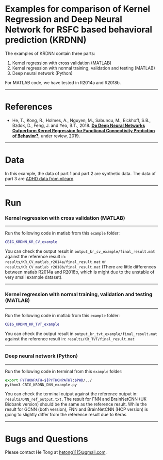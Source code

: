# Examples for comparison of Kernel Regression and Deep Neural Network for RSFC based behavioral prediction (KRDNN)

The examples of KRDNN contain three parts:
1. Kernel regression with cross validation (MATLAB)
2. Kernel regression with normal training, validation and testing (MATLAB)
3. Deep neural network (Python)

For MATLAB code, we have tested in R2014a and R2018b.

----

References
==========
+ He, T., Kong, R., Holmes, A., Nguyen, M., Sabuncu, M., Eickhoff, S.B., Bzdok, D., Feng, J. and Yeo, B.T., 2018. [**Do Deep Neural Networks Outperform Kernel Regression for Functional Connectivity Prediction of Behavior?**](https://www.biorxiv.org/content/10.1101/473603v1), under review, 2019.

----

Data
====
In this example, the data of part 1 and part 2 are synthetic data. The data of part 3 are [ADHD data from nilearn](https://nilearn.github.io/modules/generated/nilearn.datasets.fetch_adhd.html).

----

Run
====

### Kernel regression with cross validation (MATLAB)
----
Run the following code in matlab from this `example` folder:
```MATLAB
CBIG_KRDNN_KR_CV_example
```
You can check the output result in `output_kr_cv_example/final_result.mat` against the reference result in: `results/KR_CV_matlab_r2014a/final_result.mat` or `results/KR_CV_matlab_r2018b/final_result.mat` (There are little differences between matlab R2014a and R2018b, which is might due to the unstable of very small example dataset).

----

### Kernel regression with normal training, validation and testing (MATLAB)
----
Run the following code in matlab from this `example` folder:
```MATLAB
CBIG_KRDNN_KR_TVT_example
```
You can check the output result in `output_kr_tvt_example/final_result.mat` against the reference result in: `results/KR_TVT/final_result.mat`

----

### Deep neural network (Python)
----
Run the following code in terminal from this `example` folder:
```sh
export PYTHONPATH=${PYTHONPATH}:$PWD/../
python3 CBIG_KRDNN_DNN_example.py
```
You can check the terminal output against the reference output in: `results/DNN_ref_output.txt`. The result for FNN and BrainNetCNN (UK Biobank version) should be the same as the reference result. While the result for GCNN (both version), FNN and BrainNetCNN (HCP version) is going to slightly differ from the reference result due to Keras.

----

Bugs and Questions
====
Please contact He Tong at hetong1115@gmail.com.
